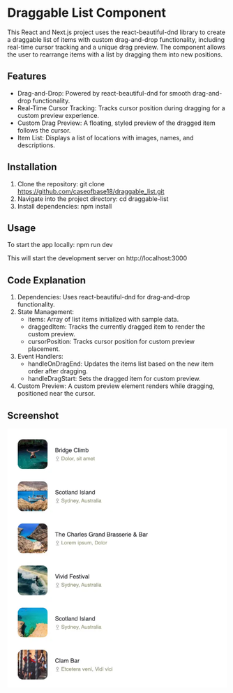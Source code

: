 # Draggable List Component

This React and Next.js project uses the react-beautiful-dnd library to create a draggable list of items with custom drag-and-drop functionality, including real-time cursor tracking and a unique drag preview. The component allows the user to rearrange items with a list by dragging them into new positions.

## Features

* Drag-and-Drop: Powered by react-beautiful-dnd for smooth drag-and-drop functionality.
* Real-Time Cursor Tracking: Tracks cursor position during dragging for a custom preview experience.
* Custom Drag Preview: A floating, styled preview of the dragged item follows the cursor.
* Item List: Displays a list of locations with images, names, and descriptions.

## Installation

1. Clone the repository: 
    git clone https://github.com/caseofbase18/draggable_list.git
2. Navigate into the project directory:
    cd draggable-list
3. Install dependencies:
    npm install

## Usage

To start the app locally:
    npm run dev

This will start the development server on http://localhost:3000

## Code Explanation

1. Dependencies: Uses react-beautiful-dnd for drag-and-drop functionality.
2. State Management:
    * items: Array of list items initialized with sample data.
    * draggedItem: Tracks the currently dragged item to render the custom preview.
    * cursorPosition: Tracks cursor position for custom preview placement.
3. Event Handlers:
    * handleOnDragEnd: Updates the items list based on the new item order after dragging.
    * handleDragStart: Sets the dragged item for custom preview.
4. Custom Preview: A custom preview element renders while dragging, positioned near the cursor.

## Screenshot

<img src="./public/images/draggable-list.webp">

